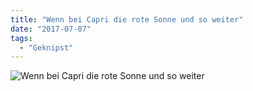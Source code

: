 ```yaml
---
title: "Wenn bei Capri die rote Sonne und so weiter"
date: "2017-07-07"
tags:
  - "Geknipst"
---
```


![Wenn bei Capri die rote Sonne und so weiter](/images/capri.jpg)
